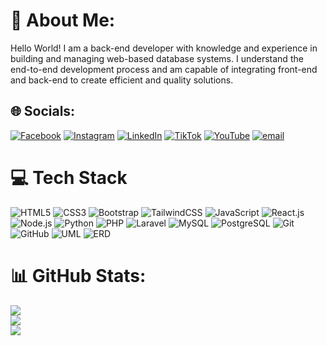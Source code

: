 # 💫 About Me:
Hello World! I am a back-end developer with knowledge and experience in building and managing web-based database systems. I understand the end-to-end development process and am capable of integrating front-end and back-end to create efficient and quality solutions.



## 🌐 Socials:
[![Facebook](https://img.shields.io/badge/Facebook-%231877F2.svg?logo=Facebook&logoColor=white)](https://www.facebook.com/brama.antoro) [![Instagram](https://img.shields.io/badge/Instagram-%23E4405F.svg?logo=Instagram&logoColor=white)](https://instagram.com/bramaantoro) [![LinkedIn](https://www.linkedin.com/in/brama-antoro-11b11a29a)](https://linkedin.com/in/bramaantoro) [![TikTok](https://img.shields.io/badge/TikTok-%23000000.svg?logo=TikTok&logoColor=white)](https://tiktok.com/@bramaantoro) [![YouTube](https://img.shields.io/badge/YouTube-%23FF0000.svg?logo=YouTube&logoColor=white)](https://www.youtube.com/@nama_channel_anda) [![email](https://img.shields.io/badge/Email-D14836?logo=gmail&logoColor=white)](mailto:brama4751antoro@gmail.com)


# 💻 Tech Stack

![HTML5](https://img.shields.io/badge/html5-%23E34F26.svg?style=for-the-badge&logo=html5&logoColor=white) 
![CSS3](https://img.shields.io/badge/css3-%231572B6.svg?style=for-the-badge&logo=css3&logoColor=white) 
![Bootstrap](https://img.shields.io/badge/bootstrap-%23563D7C.svg?style=for-the-badge&logo=bootstrap&logoColor=white) 
![TailwindCSS](https://img.shields.io/badge/tailwindcss-%2338B2AC.svg?style=for-the-badge&logo=tailwind-css&logoColor=white) 
![JavaScript](https://img.shields.io/badge/javascript-%23323330.svg?style=for-the-badge&logo=javascript&logoColor=%23F7DF1E) 
![React.js](https://img.shields.io/badge/react.js-%2320232a.svg?style=for-the-badge&logo=react&logoColor=%2361DAFB) 
![Node.js](https://img.shields.io/badge/node.js-339933.svg?style=for-the-badge&logo=node.js&logoColor=white) 
![Python](https://img.shields.io/badge/python-%233776AB.svg?style=for-the-badge&logo=python&logoColor=white) 
![PHP](https://img.shields.io/badge/php-%23777BB4.svg?style=for-the-badge&logo=php&logoColor=white) 
![Laravel](https://img.shields.io/badge/laravel-%23FF2D20.svg?style=for-the-badge&logo=laravel&logoColor=white) 
![MySQL](https://img.shields.io/badge/mysql-4479A1.svg?style=for-the-badge&logo=mysql&logoColor=white) 
![PostgreSQL](https://img.shields.io/badge/postgresql-%23316192.svg?style=for-the-badge&logo=postgresql&logoColor=white) 
![Git](https://img.shields.io/badge/git-%23F05033.svg?style=for-the-badge&logo=git&logoColor=white) 
![GitHub](https://img.shields.io/badge/github-%23121011.svg?style=for-the-badge&logo=github&logoColor=white) 
![UML](https://img.shields.io/badge/UML-diagrams-lightgrey?style=for-the-badge) 
![ERD](https://img.shields.io/badge/ERD-modeling-lightgrey?style=for-the-badge)



# 📊 GitHub Stats:
![](https://github-readme-stats.vercel.app/api?username=BramaAntoro&theme=dark&hide_border=false&include_all_commits=true&count_private=true)<br/>
![](https://nirzak-streak-stats.vercel.app/?user=BramaAntoro&theme=dark&hide_border=false)<br/>
![](https://github-readme-stats.vercel.app/api/top-langs/?username=BramaAntoro&theme=dark&hide_border=false&include_all_commits=true&count_private=true&layout=compact)

<!-- Proudly created with GPRM ( https://gprm.itsvg.in ) -->
